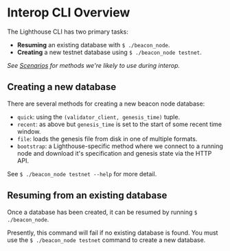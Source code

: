 # Interop CLI Overview

The Lighthouse CLI has two primary tasks:

- **Resuming** an existing database with `$ ./beacon_node`.
- **Creating** a new testnet database using `$ ./beacon_node testnet`.

_See [Scenarios](./interop-scenarios.md) for methods we're likely to use
during interop._

## Creating a new database

There are several methods for creating a new beacon node database:

- `quick`: using the `(validator_client, genesis_time)` tuple.
- `recent`: as above but `genesis_time` is set to the start of some recent time
	window.
- `file`: loads the genesis file from disk in one of multiple formats.
- `bootstrap`: a Lighthouse-specific method where we connect to a running node
	and download it's specification and genesis state via the HTTP API.

See `$ ./beacon_node testnet --help` for more detail.

## Resuming from an existing database

Once a database has been created, it can be resumed by running `$ ./beacon_node`.

Presently, this command will fail if no existing database is found. You must
use the `$ ./beacon_node testnet` command to create a new database.
